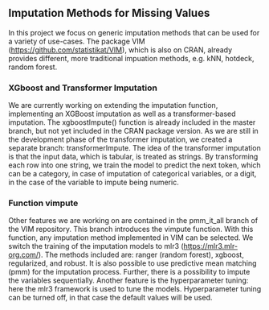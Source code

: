 ## Imputation Methods for Missing Values

In this project we focus on generic imputation methods that can be used for a variety of use-cases.
The package VIM (https://github.com/statistikat/VIM), which is also on CRAN, already provides different, more traditional impuation methods, e.g. kNN, hotdeck, random forest.  

### XGboost and Transformer Imputation
We are currently working on extending the imputation function, implementing an XGBoost imputation as well as a transformer-based imputation. The xgboostImpute() function is already included in the master branch, but not yet included in the CRAN package version.
As we are still in the development phase of the transformer imputation, we created a separate branch: transformerImpute.
The idea of the transformer imputation is that the input data, which is tabular, is treated as strings. By transforming each row into one string, we train the model to predict the next token, which can be a category, in case of imputation of categorical variables, or a digit, in the case of the variable to impute being numeric.

### Function vimpute
Other features we are working on are contained in the pmm_it_all branch of the VIM repository. This branch introduces the vimpute function. With this function, any imputation method implemented in VIM can be selected. 
We switch the training of the imputation models to mlr3 (https://mlr3.mlr-org.com/). The methods included are: ranger (random forest), xgboost, regularized, and robust.
It is also possible to use predictive mean matching (pmm) for the imputation process. Further, there is a possibility to impute the variables sequentially. 
Another feature is the hyperparameter tuning: here the mlr3 framework is used to tune the models. Hyperparameter tuning can be turned off, in that case the default values will be used. 
